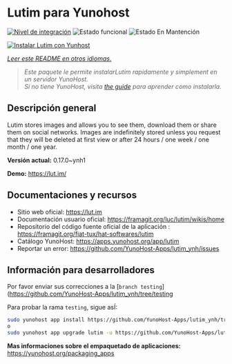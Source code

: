 <!--
Este archivo README esta generado automaticamente<https://github.com/YunoHost/apps/tree/master/tools/readme_generator>
No se debe editar a mano.
-->

# Lutim para Yunohost

[![Nivel de integración](https://dash.yunohost.org/integration/lutim.svg)](https://dash.yunohost.org/appci/app/lutim) ![Estado funcional](https://ci-apps.yunohost.org/ci/badges/lutim.status.svg) ![Estado En Mantención](https://ci-apps.yunohost.org/ci/badges/lutim.maintain.svg)

[![Instalar Lutim con Yunhost](https://install-app.yunohost.org/install-with-yunohost.svg)](https://install-app.yunohost.org/?app=lutim)

*[Leer este README en otros idiomas.](./ALL_README.md)*

> *Este paquete le permite instalarLutim rapidamente y simplement en un servidor YunoHost.*  
> *Si no tiene YunoHost, visita [the guide](https://yunohost.org/install) para aprender como instalarla.*

## Descripción general

Lutim stores images and allows you to see them, download them or share them on social networks.
Images are indefinitely stored unless you request that they will be deleted at first view or after 24 hours / one week / one month / one year.

**Versión actual:** 0.17.0~ynh1

**Demo:** <https://lut.im/>
## Documentaciones y recursos

- Sitio web oficial: <https://lut.im>
- Documentación usuario oficial: <https://framagit.org/luc/lutim/wikis/home>
- Repositorio del código fuente oficial de la aplicación : <https://framagit.org/fiat-tux/hat-softwares/lutim>
- Catálogo YunoHost: <https://apps.yunohost.org/app/lutim>
- Reportar un error: <https://github.com/YunoHost-Apps/lutim_ynh/issues>

## Información para desarrolladores

Por favor enviar sus correcciones a la [`branch testing`](https://github.com/YunoHost-Apps/lutim_ynh/tree/testing

Para probar la rama `testing`, sigue asÍ:

```bash
sudo yunohost app install https://github.com/YunoHost-Apps/lutim_ynh/tree/testing --debug
o
sudo yunohost app upgrade lutim -u https://github.com/YunoHost-Apps/lutim_ynh/tree/testing --debug
```

**Mas informaciones sobre el empaquetado de aplicaciones:** <https://yunohost.org/packaging_apps>
